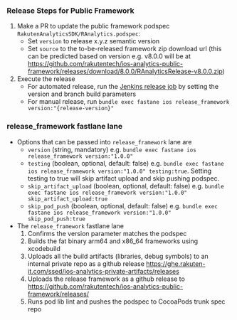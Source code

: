 ### Release Steps for Public Framework

1. Make a PR to update the public framework podspec `RakutenAnalyticsSDK/RAnalytics.podspec`:
    * Set `version` to release x.y.z semantic version
    * Set `source` to the to-be-released framework zip download url (this can be predicted based on version e.g. v8.0.0 will be at https://github.com/rakutentech/ios-analytics-public-framework/releases/download/8.0.0/RAnalyticsRelease-v8.0.0.zip)
1. Execute the release
    * For automated release, run the [Jenkins release job](http://jenkins-mtsd.rakuten-it.com/job/sdk/job/public-analytics/) by setting the version and branch build parameters
    * For manual release, run `bundle exec fastane ios release_framework version:"{release-version}"`

### release_framework fastlane lane

* Options that can be passed into `release_framework` lane are
    * `version` (string, mandatory) e.g. `bundle exec fastane ios release_framework version:"1.0.0"`
    * `testing` (boolean, optional, default: false) e.g. `bundle exec fastane ios release_framework version:"1.0.0" testing:true`. Setting testing to true will skip artifact upload and skip pushing podspec. 
    * `skip_artifact_upload` (boolean, optional, default: false) e.g. `bundle exec fastane ios release_framework version:"1.0.0" skip_artifact_upload:true`
    * `skip_pod_push` (boolean, optional, default: false) e.g. `bundle exec fastane ios release_framework version:"1.0.0" skip_pod_push:true`
* The `release_framework` fastlane lane
    1. Confirms the version parameter matches the podspec
    1. Builds the fat binary arm64 and x86_64 frameworks using xcodebuild
    1. Uploads all the build artifacts (libraries, debug symbols) to an internal private repo as a github release https://ghe.rakuten-it.com/ssed/ios-analytics-private-artifacts/releases
    1. Uploads the release framework as a github release to https://github.com/rakutentech/ios-analytics-public-framework/releases/
    1. Runs pod lib lint and pushes the podspec to CocoaPods trunk spec repo